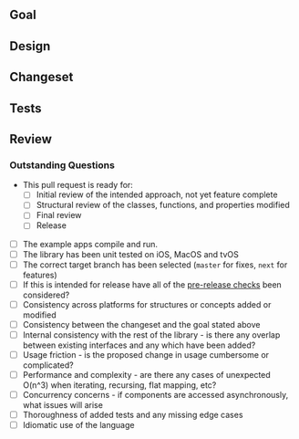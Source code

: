 ## Goal

<!-- What is the intent of this change? -->

<!--
Fixes #
Related to #
-->

## Design

<!-- How does this change work? Why was this approach to the goal used? -->

## Changeset

<!-- List what was added, removed, or changed.  Pitch this at a level 
     appropriate to the scope of the change: new  classes, changed architecture,
     minor typo, etc.  If appropriate include a list of changed files: 

         $ git diff --name-status HEAD~1 | cat
-->

## Tests

<!-- How was this change tested? What manual and automated tests were
     run/added? -->

## Review

### Outstanding Questions

<!-- Are there any parts of the design or the implementation which seem
     less than ideal and that could require additional discussion?
     List here: -->

<!-- Preflight checks. Have I:

* Added a changelog entry?
* Checked the scope to ensure the commits are only related to the goal above?
* Added any new headers to the "Copy Files" stage of the static iOS target?

-->

- This pull request is ready for:
  - [ ] Initial review of the intended approach, not yet feature complete
  - [ ] Structural review of the classes, functions, and properties modified
  - [ ] Final review
  - [ ] Release

<!-- What do you need from a reviewer to get this changeset
     ready for release -->
     
- [ ] The example apps compile and run.
- [ ] The library has been unit tested on iOS, MacOS and tvOS
- [ ] The correct target branch has been selected (`master` for fixes, `next` for
  features)
- [ ] If this is intended for release have all of the [pre-release checks](CONTRIBUTING.md) been considered?
- [ ] Consistency across platforms for structures or concepts added or modified
- [ ] Consistency between the changeset and the goal stated above
- [ ] Internal consistency with the rest of the library - is there any overlap between existing interfaces and any which have been added?
- [ ] Usage friction - is the proposed change in usage cumbersome or complicated?
- [ ] Performance and complexity - are there any cases of unexpected O(n^3) when iterating, recursing, flat mapping, etc?
- [ ] Concurrency concerns - if components are accessed asynchronously, what issues will arise
- [ ] Thoroughness of added tests and any missing edge cases
- [ ] Idiomatic use of the language
